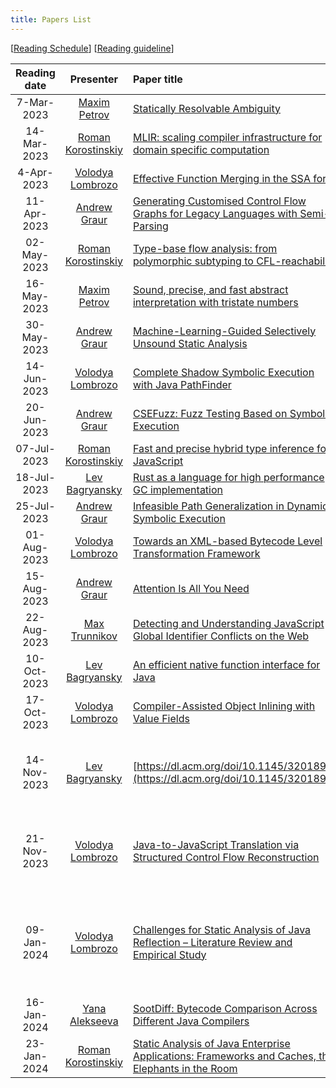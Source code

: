 ```yaml
---
title: Papers List
---
```


\[[Reading Schedule](/reading-schedule.md)\] \[[Reading guideline](/paper-review-guideline.md)\]

| Reading date |                        Presenter                        | Paper title                                                                                                                         |                                                                Conference                                                                | Publication year | Misc                                                               |
|:------------:|:-------------------------------------------------------:|:------------------------------------------------------------------------------------------------------------------------------------|:----------------------------------------------------------------------------------------------------------------------------------------:|:----------------:|:-------------------------------------------------------------------|
|  7-Mar-2023  |        [Maxim Petrov](https://github.com/mximp)         | [Statically Resolvable Ambiguity](https://dl.acm.org/doi/10.1145/3571251)                                                           |                                                   [POPL](https://popl23.sigplan.org/)                                                    |       2023       | [presentation](/pdf/reading-club-review-stat-rslv-abgty.pdf)       |
| 14-Mar-2023  |     [Roman Korostinskiy](https://github.com/c71n93)     | [MLIR: scaling compiler infrastructure for domain specific computation](https://dl.acm.org/doi/10.1109/CGO51591.2021.9370308)       |                                             [CGO](https://conf.researchr.org/home/cgo-2024)                                              |       2021       |                                                                    |
|  4-Apr-2023  | [Volodya Lombrozo](https://github.com/volodya-lombrozo) | [Effective Function Merging in the SSA form](https://dl.acm.org/doi/10.1145/3385412.3386030)                                        |                                            [PLDI](https://www.sigplan.org/Conferences/PLDI/)                                             |       2020       | [presentation](./pdf/effective_function_merging.pdf)               |
| 11-Apr-2023  |        [Andrew Graur](https://github.com/graur)         | [Generating Customised Control Flow Graphs for Legacy Languages with Semi-Parsing](https://ieeexplore.ieee.org/document/9977446)    |                                            [ICSME](https://cyprusconferences.org/icsme2022/)                                             |       2022       | [presentation](./pdf/reading-club-graur-11.04.2023.pdf)            |
| 02-May-2023  |     [Roman Korostinskiy](https://github.com/c71n93)     | [Type-base flow analysis: from polymorphic subtyping to CFL-reachability](https://dl.acm.org/doi/10.1145/360204.360208)             |                                                   [POPL](https://popl23.sigplan.org/)                                                    |       2001       | [presentation](./pdf/reading-club-c71n93-02.05.2023.pdf)           |
| 16-May-2023  |        [Maxim Petrov](https://github.com/mximp)         | [Sound, precise, and fast abstract interpretation with tristate numbers](https://doi.org/10.5281/zenodo.5703630)                    |                         [CGO](https://conf.researchr.org/track/cgo-2022/cgo-2022-main-conference#event-overview)                         |       2022       | [presentation](./pdf/reading-tristate-numbers.pdf)                 |
| 30-May-2023  |        [Andrew Graur](https://github.com/graur)         | [Machine-Learning-Guided Selectively Unsound Static Analysis](https://ieeexplore.ieee.org/document/7985690)                         |                                                   [ICSE](https://icse2017.gatech.edu/)                                                   |       2017       | [presentation](./pdf/reading-club-graur-30.05.2023.pdf)            |
| 14-Jun-2023  | [Volodya Lombrozo](https://github.com/volodya-lombrozo) | [Complete Shadow Symbolic Execution with Java PathFinder](https://dl.acm.org/doi/10.1145/3364452.33644558)                          |                                            [ACM SIGSOFT](https://www.sigsoft.org/index.html)                                             |       2019       | [presentation](./pdf/13.06.2023.reading.short.pdf)                 |
| 20-Jun-2023  |        [Andrew Graur](https://github.com/graur)         | [CSEFuzz: Fuzz Testing Based on Symbolic Execution](https://ieeexplore.ieee.org/document/9222017)                                   |                             [IEEE Access](https://ieeexplore.ieee.org/xpl/RecentIssue.jsp?punumber=6287639)                              |       2020       | [presentation](./pdf/reading-club-graur-20.06.2023.pdf)            |
| 07-Jul-2023  |     [Roman Korostinskiy](https://github.com/c71n93)     | [Fast and precise hybrid type inference for JavaScript](https://dl.acm.org/doi/10.1145/2254064.2254094)                             |                                            [PLDI](https://www.sigplan.org/Conferences/PLDI/)                                             |       2012       | [presentation](./pdf/reading-club-c71n93-04.07.2023.pdf)           |
| 18-Jul-2023  |   [Lev Bagryansky](https://github.com/levBagryansky)    | [Rust as a language for high performance GC implementation](https://dl.acm.org/doi/10.1145/2926697.2926707)                         |                                                [ISMM](https://dl.acm.org/conference/ismm)                                                |       2016       | [presentation](./pdf/reading-club-bagryansky-18.07.2023.pdf)       |
| 25-Jul-2023  |        [Andrew Graur](https://github.com/graur)         | [Infeasible Path Generalization in Dynamic Symbolic Execution](https://doi.org/10.1016/j.infsof.2014.07.012)                        |                     [IST](https://www.sciencedirect.com/journal/information-and-software-technology/vol/58/suppl/C)                      |       2014       | [presentation](./pdf/reading-club-graur-11.07.2023.pdf)            |
| 01-Aug-2023  | [Volodya Lombrozo](https://github.com/volodya-lombrozo) | [Towards an XML-based Bytecode Level Transformation Framework](https://www.sciencedirect.com/science/article/pii/S1571066109004678) |                     [ENTCS](https://www.sciencedirect.com/journal/electronic-notes-in-theoretical-computer-science)                      |       2009       | [presentation](./pdf/reading-club-volodya-lombrozo-01.08.2023.pdf) |
| 15-Aug-2023  |        [Andrew Graur](https://github.com/graur)         | [Attention Is All You Need](https://dl.acm.org/doi/proceedings/10.5555/3295222)                                                     |                                                [NIPS](https://dl.acm.org/conference/nips)                                                |       2017       | [presentation](./pdf/reading-club-graur-15.08.2023.pdf)            |
| 22-Aug-2023  |    [Max Trunnikov](https://github.com/maxonfjvipon)     | [Detecting and Understanding JavaScript Global Identifier Conflicts on the Web](https://dl.acm.org/doi/10.1145/3368089.3409747)     |                                      [ESEC/FSE](https://dl.acm.org/doi/proceedings/10.1145/3368089)                                      |       2020       | [presentation](./pdf/reading-club-maxonfjvipon-22-08-2023.pdf)     |
| 10-Oct-2023  |   [Lev Bagryansky](https://github.com/levBagryansky)    | [An efficient native function interface for Java](https://dl.acm.org/doi/abs/10.1145/2500828.2500832)                               |                                      [PPPJ'13](https://dl.acm.org/doi/proceedings/10.1145/2500828)                                       |       2013       | [presentation](./pdf/reading-club-bagryansky-10.10.2023.pdf)       |
| 17-Oct-2023  | [Volodya Lombrozo](https://github.com/volodya-lombrozo) | [Compiler-Assisted Object Inlining with Value Fields](https://doi.org/10.1145/3453483.3454034)                                      |                                            [PLDI](https://www.sigplan.org/Conferences/PLDI/)                                             |       2021       | [presentation](./pdf/reading-club-volodya-lombrozo-17.10.2023.pdf) |
| 14-Nov-2023  |   [Lev Bagryansky](https://github.com/levBagryansky)    | [https://dl.acm.org/doi/10.1145/3201898](https://dl.acm.org/doi/10.1145/3201898)                                                    |                        [ACM Transactions on Programming Languages and Systems](https://dl.acm.org/journal/toplas)                        |       2018       | [presentation](./pdf/reading-club-bagryansky-14-Nov-2023.pdf)      |
| 21-Nov-2023  | [Volodya Lombrozo](https://github.com/volodya-lombrozo) | [Java-to-JavaScript Translation via Structured Control Flow Reconstruction](https://doi.org/10.1145/2816707.2816715)                |          [DLS 2015: Proceedings of the 11th Symposium on Dynamic Languages](https://dl.acm.org/doi/proceedings/10.1145/2816707)          |       2015       | [presentation](./pdf/reading-club-volodya-lombrozo-21.11.2023.pdf) |
| 09-Jan-2024  | [Volodya Lombrozo](https://github.com/volodya-lombrozo) | [Challenges for Static Analysis of Java Reflection – Literature Review and Empirical Study ](https://doi.org/10.1109/ICSE.2017.53)  | [2017 IEEE/ACM 39th International Conference on Software Engineering (ICSE)](https://ieeexplore.ieee.org/xpl/conhome/7976701/proceeding) |       2017       | [presentation](./pdf/reading-club-volodya-lombrozo-09.01.2024.pdf) |
| 16-Jan-2024  |      [Yana Alekseeva](https://github.com/Yanich96)      | [SootDiff: Bytecode Comparison Across Different Java Compilers](https://dl.acm.org/doi/10.1145/3315568.3329966)                         |                               [PLDI](https://dl.acm.org/doi/proceedings/10.1145/3315568)                               |       2019       | [presentation](./pdf/reading_club_yana_alekseeva_16.01.2024.pdf)   |
| 23-Jan-2024  |     [Roman Korostinskiy](https://github.com/c71n93)     | [Static Analysis of Java Enterprise Applications: Frameworks and Caches, the Elephants in the Room](https://dl.acm.org/doi/10.1109/CGO51591.2021.9370308)       |                                           [PLDI](https://dl.acm.org/doi/proceedings/10.1145/3315568)                                               |       2020       |                                                                    |
